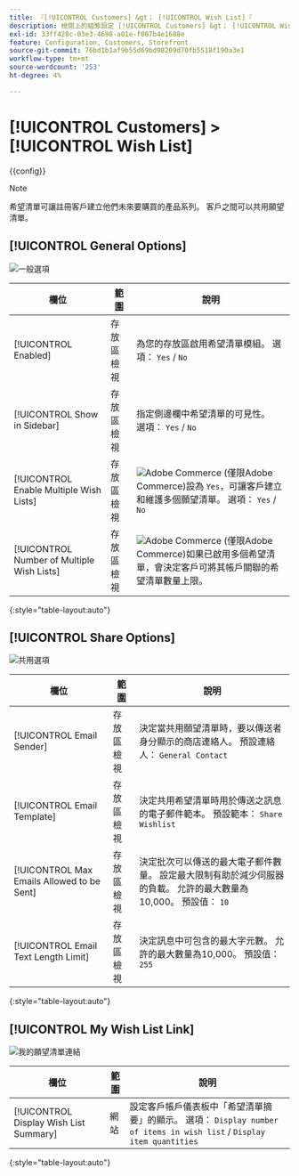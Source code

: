 ```yaml
---
title: 『[!UICONTROL Customers] &gt； [!UICONTROL Wish List]『
description: 檢閱上的組態設定 [!UICONTROL Customers] &gt； [!UICONTROL Wish List] 商務管理員頁面。
exl-id: 33ff428c-03e3-4698-a01e-f007b4e1688e
feature: Configuration, Customers, Storefront
source-git-commit: 76bd1b1af9b55d69bd98209d70fb5518f190a3e1
workflow-type: tm+mt
source-wordcount: '253'
ht-degree: 4%

---
```


# [!UICONTROL Customers] > [!UICONTROL Wish List]

{{config}}

>[!NOTE]
>
>希望清單可讓註冊客戶建立他們未來要購買的產品系列。 客戶之間可以共用願望清單。

## [!UICONTROL General Options]

![一般選項](./assets/wishlist-general-options.png)<!-- zoom -->

<!--[General Options](https://docs.magento.com/user-guide/marketing/wishlist-configuration.html) -->

| 欄位 | [範圍](../../getting-started/websites-stores-views.md#scope-settings) | 說明 |
|--- |--- |--- |
| [!UICONTROL Enabled] | 存放區檢視 | 為您的存放區啟用希望清單模組。 選項： `Yes` / `No` |
| [!UICONTROL Show in Sidebar] | 存放區檢視 | 指定側邊欄中希望清單的可見性。 <br/>選項： `Yes` / `No` |
| [!UICONTROL Enable Multiple Wish Lists] | 存放區檢視 | ![Adobe Commerce](../../assets/adobe-logo.svg) (僅限Adobe Commerce)設為 `Yes`，可讓客戶建立和維護多個願望清單。 選項： `Yes` / `No` |
| [!UICONTROL Number of Multiple Wish Lists] | 存放區檢視 | ![Adobe Commerce](../../assets/adobe-logo.svg) (僅限Adobe Commerce)如果已啟用多個希望清單，會決定客戶可將其帳戶關聯的希望清單數量上限。 |

{:style=&quot;table-layout:auto&quot;}

## [!UICONTROL Share Options]

![共用選項](./assets/wishlist-share-options.png)<!-- zoom -->

<!-- [Share Options](https://docs.magento.com/user-guide/marketing/wishlist-configuration.html) -->

| 欄位 | [範圍](../../getting-started/websites-stores-views.md#scope-settings) | 說明 |
|--- |--- |--- |
| [!UICONTROL Email Sender] | 存放區檢視 | 決定當共用願望清單時，要以傳送者身分顯示的商店連絡人。 預設連絡人： `General Contact` |
| [!UICONTROL Email Template] | 存放區檢視 | 決定共用希望清單時用於傳送之訊息的電子郵件範本。 預設範本： `Share Wishlist` |
| [!UICONTROL Max Emails Allowed to be Sent] | 存放區檢視 | 決定批次可以傳送的最大電子郵件數量。 設定最大限制有助於減少伺服器的負載。 允許的最大數量為10,000。 預設值： `10` |
| [!UICONTROL Email Text Length Limit] | 存放區檢視 | 決定訊息中可包含的最大字元數。 允許的最大數量為10,000。 預設值： `255` |

{:style=&quot;table-layout:auto&quot;}

## [!UICONTROL My Wish List Link]

![我的願望清單連結](./assets/wishlist-my-wishlist-link.png)<!-- zoom -->

<!--[My Wish List Link](https://docs.magento.com/user-guide/marketing/wishlist-configuration.html) -->

| 欄位 | [範圍](../../getting-started/websites-stores-views.md#scope-settings) | 說明 |
|--- |--- |--- |
| [!UICONTROL Display Wish List Summary] | 網站 | 設定客戶帳戶儀表板中「希望清單摘要」的顯示。 選項： `Display number of items in wish list` / `Display item quantities` |

{:style=&quot;table-layout:auto&quot;}
